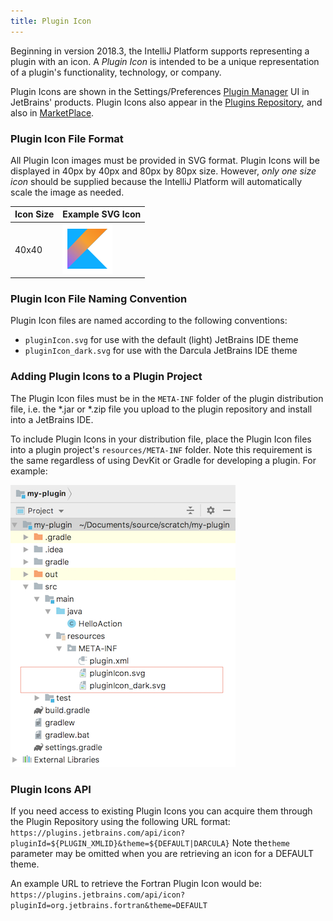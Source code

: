 ```yaml
---
title: Plugin Icon
---
```


Beginning in version 2018.3, the IntelliJ Platform supports representing a plugin with an icon.
A _Plugin Icon_ is intended to be a unique representation of a plugin's functionality, technology, or 
company. 

Plugin Icons are shown in the Settings/Preferences [Plugin Manager](https://www.jetbrains.com/help/idea/managing-plugins.html) UI
in JetBrains' products. Plugin Icons also appear in the [Plugins Repository](https://plugins.jetbrains.com/),
and also in [MarketPlace](https://plugins.jetbrains.com/marketplace).

### Plugin Icon File Format
All Plugin Icon images must be provided in SVG format. 
Plugin Icons will be displayed in 40px by 40px and 80px by 80px size. However, _only one
size icon_ should be supplied because the IntelliJ Platform will automatically
scale the image as needed.

| Icon Size  | Example SVG Icon                            |
| ------------- | -------------                            |
| 40x40         | ![Kotlin Plugin Icon](img/kotlin40.svg)  |

### Plugin Icon File Naming Convention
Plugin Icon files are named according to the following conventions:
* `pluginIcon.svg` for use with the default (light) JetBrains IDE theme
* `pluginIcon_dark.svg` for use with the Darcula JetBrains IDE theme

### Adding Plugin Icons to a Plugin Project
The Plugin Icon files must be in the `META-INF` folder of the plugin distribution file, 
i.e. the *.jar or *.zip file you upload to the plugin repository and install into
a JetBrains IDE.

To include Plugin Icons in your distribution file, place the Plugin Icon files 
into a plugin project's `resources/META-INF` folder. Note this requirement
is the same regardless of using DevKit or Gradle for developing a plugin. For example:
 
![Plugin Icons in META-INF folder](img/resource_directory_structure.png)

### Plugin Icons API
If you need access to existing Plugin Icons you can acquire
them through the Plugin Repository using the following URL format:  
`https://plugins.jetbrains.com/api/icon?pluginId=${PLUGIN_XMLID}&theme=${DEFAULT|DARCULA}`
Note the`theme` parameter may be omitted when you are retrieving an icon for a DEFAULT 
theme.

An example URL to retrieve the Fortran Plugin Icon would be:  
`https://plugins.jetbrains.com/api/icon?pluginId=org.jetbrains.fortran&theme=DEFAULT`